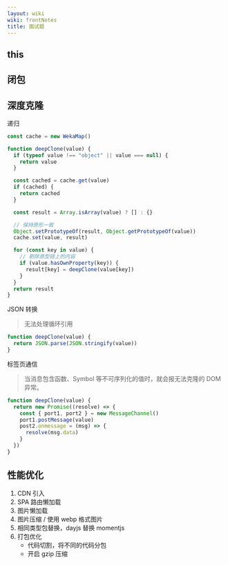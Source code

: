 ```yaml
---
layout: wiki
wiki: frontNotes
title: 面试题
---
```


## this

## 闭包

## 深度克隆

递归

```js
const cache = new WekaMap()

function deepClone(value) {
  if (typeof value !== "object" || value === null) {
    return value
  }

  const cached = cache.get(value)
  if (cached) {
    return cached
  }

  const result = Array.isArray(value) ? [] : {}

  // 保持原形一致
  Object.setPrototypeOf(result, Object.getPrototypeOf(value))
  cache.set(value, result)

  for (const key in value) {
    // 剔除原型链上的内容
    if (value.hasOwnProperty(key)) {
      result[key] = deepClone(value[key])
    }
  }
  return result
}
```

JSON 转换

> 无法处理循环引用

```js
function deepClone(value) {
  return JSON.parse(JSON.stringify(value))
}
```

标签页通信

> 当消息包含函数、Symbol 等不可序列化的值时，就会报无法克隆的 DOM 异常。

```js
function deepClone(value) {
  return new Promise((resolve) => {
    const { port1, port2 } = new MessageChannel()
    port1.postMessage(value)
    post2.onmessage = (msg) => {
      resolve(msg.data)
    }
  })
}
```

## 性能优化

1. CDN 引入
2. SPA 路由懒加载
3. 图片懒加载
4. 图片压缩 / 使用 webp 格式图片
5. 相同类型包替换，dayjs 替换 momentjs
6. 打包优化
   - 代码切割，将不同的代码分包
   - 开启 gzip 压缩
